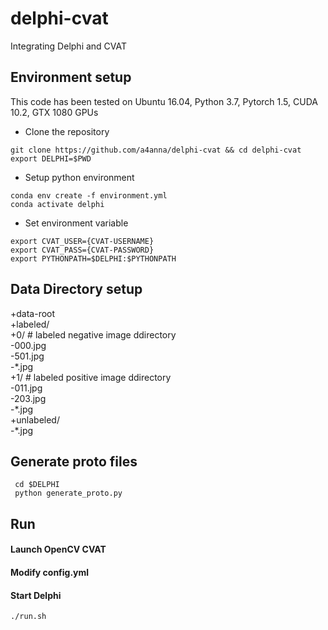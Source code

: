 # delphi-cvat
Integrating Delphi and CVAT

## Environment setup
This code has been tested on Ubuntu 16.04, Python 3.7, Pytorch 1.5, CUDA 10.2, GTX 1080 GPUs

- Clone the repository 
```
git clone https://github.com/a4anna/delphi-cvat && cd delphi-cvat
export DELPHI=$PWD
```
- Setup python environment
```
conda env create -f environment.yml
conda activate delphi
```
- Set environment variable
```
export CVAT_USER={CVAT-USERNAME}
export CVAT_PASS={CVAT-PASSWORD}
export PYTHONPATH=$DELPHI:$PYTHONPATH
```
## Data Directory setup
+data-root  
  +labeled/  
   +0/ # labeled negative image ddirectory  
    -000.jpg  
    -501.jpg  
    -\*.jpg     
   +1/ # labeled positive image ddirectory  
    -011.jpg  
    -203.jpg  
    -\*.jpg  
  +unlabeled/  
   -\*.jpg  
   
## Generate proto files
```
 cd $DELPHI
 python generate_proto.py
```
## Run

#### Launch OpenCV CVAT
#### Modify config.yml
#### Start Delphi 
```
./run.sh
``` 

